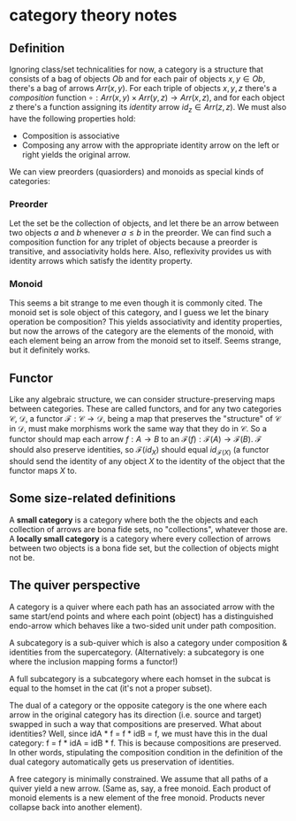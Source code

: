 # category theory notes

## Definition
Ignoring class/set technicalities for now, a category is a structure that consists of a bag of objects $Ob$ and for each pair of objects $x, y \in Ob$, there's a bag of arrows $Arr(x, y)$. For each triple of objects $x,y,z$ there's a *composition* function $\circ: Arr(x,y) \times Arr(y,z) \to Arr(x,z)$, and for each object $z$ there's a function assigning its *identity* arrow $id_z \in Arr(z,z)$. We must also have the following properties hold:

  - Composition is associative
  - Composing any arrow with the appropriate identity arrow on the left or right yields the original arrow.


We can view preorders (quasiorders) and monoids as special kinds of categories:

### Preorder
Let the set be the collection of objects, and let there be an arrow between two objects $a$ and $b$ whenever $a \leq b$ in the preorder. We can find such a composition function for any triplet of objects because a preorder is transitive, and associativity holds here. Also, reflexivity provides us with identity arrows which satisfy the identity property.

### Monoid
This seems a bit strange to me even though it is commonly cited. The monoid set is sole object of this category, and I guess we let the binary operation be composition? This yields associativity and identity properties, but now the arrows of the category are the elements of the monoid, with each element being an arrow from the monoid set to itself. Seems strange, but it definitely works.


## Functor
Like any algebraic structure, we can consider structure-preserving maps between categories. These are called functors, and for any two categories $\mathcal{C}$, $\mathcal{D}$, a functor $\mathcal{F}: \mathcal{C} \to \mathcal{D}$, being a map that preserves the "structure" of $\mathcal{C}$ in $\mathcal{D}$, must make morphisms work the same way that they do in $\mathcal{C}$. So a functor should map each arrow $f: A \to B$ to an $\mathcal{F}(f): \mathcal{F}(A) \to \mathcal{F}(B)$. $\mathcal{F}$ should also preserve identities, so $\mathcal{F}(id_X)$ should equal $id_{\mathcal{F}(X)}$ (a functor should send the identity of any object $X$ to the identity of the object that the functor maps $X$ to.


## Some size-related definitions
A **small category** is a category where both the the objects and each collection of arrows are bona fide sets, no "collections", whatever those are. A **locally small category** is a category where every collection of arrows between two objects is a bona fide set, but the collection of objects might not be.


## The quiver perspective
A category is a quiver where each path has an associated arrow with the same start/end points and where each point (object) has a distinguished endo-arrow which behaves like a two-sided unit under path composition.

A subcategory is a sub-quiver which is also a category under composition & identities from the supercategory. (Alternatively: a subcategory is one where the inclusion mapping forms a functor!)

A full subcategory is a subcategory where each homset in the subcat is equal to the homset in the cat (it's not a proper subset).

The dual of a category or the opposite category is the one where each arrow in the original category has its direction (i.e. source and target) swapped in such a way that compositions are preserved. What about identities? Well, since idA * f = f * idB = f, we must have this in the dual category: f = f * idA = idB * f. This is because compositions are preserved. In other words, stipulating the composition condition in the definition of the dual category automatically gets us preservation of identities.

A free category is minimally constrained. We assume that all paths of a quiver yield a new arrow. (Same as, say, a free monoid. Each product of monoid elements is a new element of the free monoid. Products never collapse back into another element).
